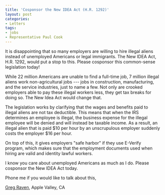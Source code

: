 ```yaml
---
title: 'Cosponsor the New IDEA Act (H.R. 1292)'
layout: post
categories:
- Letters
tags:
- jobs
- Representative Paul Cook
---
```


It is disappointing that so many employers are willing to hire illegal aliens instead of unemployed Americans or legal immigrants. The New IDEA Act, H.R. 1292, would put a stop to this. Please cosponsor this common-sense legislation today!  
  
While 22 million Americans are unable to find a full-time job, 7 million illegal aliens work non-agricultural jobs --- jobs in construction, manufacturing, and the service industries, just to name a few. Not only are crooked employers able to pay these illegal workers less, they get tax breaks for doing so. The New Idea Act would change that.

The legislation works by clarifying that the wages and benefits paid to illegal aliens are not tax deductible. This means that when the IRS determines an employee is illegal, the business expense for the illegal employee will be denied and will instead be taxable income. As a result, an illegal alien that is paid $10 per hour by an unscrupulous employer suddenly costs the employer $16 per hour.

On top of this, it gives employers "safe harbor" if they use E-Verify program, which makes sure that the employment documents used when hiring are valid and identity lawful workers.

I know you care about unemployed Americans as much as I do. Please cosponsor the New IDEA Act today.

Phone me if you would like to talk about this,

[Greg Raven](https://www.gregraven.org), Apple Valley, CA